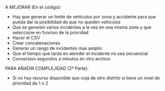 A MEJORAR (En el código):

- Hay que generar un limite de vehiculos por zona y accidente para que pueda dar la posibilidad de que no queden vehiculos
- Que se generen varios incidentes a la vez en una misma zona y que seleccione en funcion de la prioridad
- Hacer el CSV
- Crear concatenaciones
- Generar un rango de incidentes mas amplio
- Que el tiempo que tarda en atender el incidente no sea secuencial
- Conversion segundos a minutos en otro archivo

PARA AÑADIR COMPLEJIDAD (2º Parte):
- Si no hay recurso disponible que coja de otro distrito si tiene un nivel de prioridad de 1 o 2
